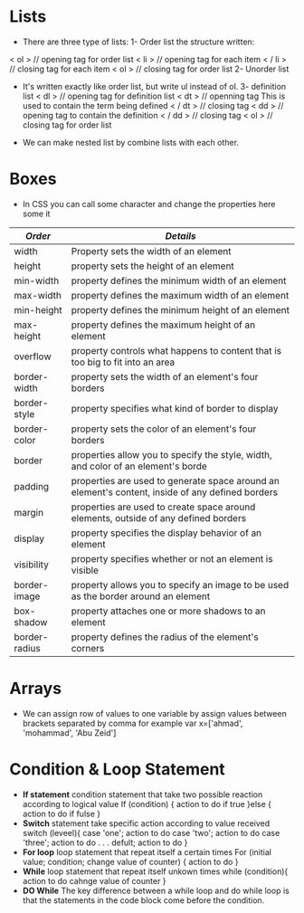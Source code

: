 # Lists 
* There are three type of lists:
1- Order list the structure written:

&lt; ol &gt;  // opening tag for order list
   &lt; li &gt; // opening tag for each item
   &lt; / li &gt; // closing tag for each item 
&lt; ol &gt; // closing tag for order list
2- Unorder list 
* It's written exactly like order list, but write ul instead of ol.
3- definition list 
&lt; dl &gt;  // opening tag for definition list
   &lt; dt &gt; // openning tag This is used to contain the term being defined 
   &lt; / dt &gt; // closing tag 
    &lt; dd &gt; // opening tag to contain the definition
    &lt; / dd &gt; // closing tag
&lt; ol &gt; // closing tag for order list

* We can make nested list by combine lists with each other.
# Boxes
* In CSS you can call some character and change the properties here some it 

| ***Order*** | ***Details*** |
| ----------- | ------------- |
| width | Property sets the width of an element |
| height | property sets the height of an element |
| min-width | property defines the minimum width of an element |
| max-width | property defines the maximum width of an element |
| min-height | property defines the minimum height of an element |
| max-height | property defines the maximum height of an element |
| overflow | property controls what happens to content that is too big to fit into an area |
| border-width | property sets the width of an element's four borders |
| border-style | property specifies what kind of border to display |
| border-color | property sets the color of an element's four borders |
| border | properties allow you to specify the style, width, and color of an element's borde |
| padding | properties are used to generate space around an element's content, inside of any defined borders |
| margin | properties are used to create space around elements, outside of any defined borders |
| display | property specifies the display behavior of an element |
| visibility | property specifies whether or not an element is visible |
| border-image | property allows you to specify an image to be used as the border around an element |
| box-shadow | property attaches one or more shadows to an element |
| border-radius | property defines the radius of the element's corners |

# Arrays 
* We can assign row of values to one variable by assign values between brackets separated by comma for example
var x=['ahmad', 'mohammad', 'Abu Zeid']
# Condition & Loop Statement
* **If statement** condition statement that take two possible reaction according to logical value
If (condition) {
    action to do if true
}else {
    action to do if fulse
}
 * **Switch** statement take specific action according to value received 
 switch (leveel){
     case 'one';
     action to do 
     case 'two';
     action to do 
     case 'three';
     action to do 
     .
     .
     .
     defult;
     action to do
 }
* **For loop** loop statement that repeat itself a certain times
For (initial value; condition; change value of counter)
{
    action to do
}
* **While** loop statement that repeat itself unkown times
while (condition){
    action to do 
    cahnge value of counter
}
* **DO While** The key difference between a while loop and do while loop is that the statements in the code block come before the condition.
